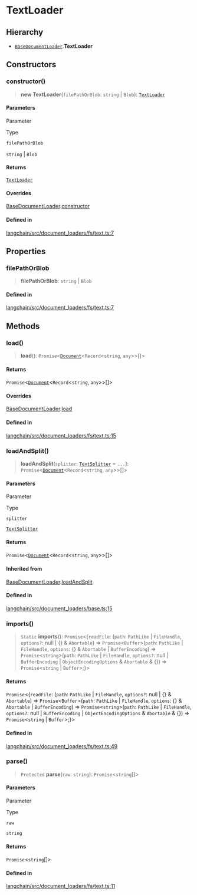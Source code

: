 TextLoader
==========

Hierarchy[​](#hierarchy "Direct link to Hierarchy")
---------------------------------------------------

*   [`BaseDocumentLoader`](/docs/api/document_loaders_base/classes/BaseDocumentLoader).**TextLoader**

Constructors[​](#constructors "Direct link to Constructors")
------------------------------------------------------------

### constructor()[​](#constructor "Direct link to constructor()")

> **new TextLoader**(`filePathOrBlob`: `string` | `Blob`): [`TextLoader`](/docs/api/document_loaders_fs_text/classes/TextLoader)

#### Parameters[​](#parameters "Direct link to Parameters")

Parameter

Type

`filePathOrBlob`

`string` | `Blob`

#### Returns[​](#returns "Direct link to Returns")

[`TextLoader`](/docs/api/document_loaders_fs_text/classes/TextLoader)

#### Overrides[​](#overrides "Direct link to Overrides")

[BaseDocumentLoader](/docs/api/document_loaders_base/classes/BaseDocumentLoader).[constructor](/docs/api/document_loaders_base/classes/BaseDocumentLoader#constructor)

#### Defined in[​](#defined-in "Direct link to Defined in")

[langchain/src/document\_loaders/fs/text.ts:7](https://github.com/hwchase17/langchainjs/blob/46e1734/langchain/src/document_loaders/fs/text.ts#L7)

Properties[​](#properties "Direct link to Properties")
------------------------------------------------------

### filePathOrBlob[​](#filepathorblob "Direct link to filePathOrBlob")

> **filePathOrBlob**: `string` | `Blob`

#### Defined in[​](#defined-in-1 "Direct link to Defined in")

[langchain/src/document\_loaders/fs/text.ts:7](https://github.com/hwchase17/langchainjs/blob/46e1734/langchain/src/document_loaders/fs/text.ts#L7)

Methods[​](#methods "Direct link to Methods")
---------------------------------------------

### load()[​](#load "Direct link to load()")

> **load**(): `Promise`<[`Document`](/docs/api/document/classes/Document)<`Record`<`string`, `any`\>\>\[\]\>

#### Returns[​](#returns-1 "Direct link to Returns")

`Promise`<[`Document`](/docs/api/document/classes/Document)<`Record`<`string`, `any`\>\>\[\]\>

#### Overrides[​](#overrides-1 "Direct link to Overrides")

[BaseDocumentLoader](/docs/api/document_loaders_base/classes/BaseDocumentLoader).[load](/docs/api/document_loaders_base/classes/BaseDocumentLoader#load)

#### Defined in[​](#defined-in-2 "Direct link to Defined in")

[langchain/src/document\_loaders/fs/text.ts:15](https://github.com/hwchase17/langchainjs/blob/46e1734/langchain/src/document_loaders/fs/text.ts#L15)

### loadAndSplit()[​](#loadandsplit "Direct link to loadAndSplit()")

> **loadAndSplit**(`splitter`: [`TextSplitter`](/docs/api/text_splitter/classes/TextSplitter) = `...`): `Promise`<[`Document`](/docs/api/document/classes/Document)<`Record`<`string`, `any`\>\>\[\]\>

#### Parameters[​](#parameters-1 "Direct link to Parameters")

Parameter

Type

`splitter`

[`TextSplitter`](/docs/api/text_splitter/classes/TextSplitter)

#### Returns[​](#returns-2 "Direct link to Returns")

`Promise`<[`Document`](/docs/api/document/classes/Document)<`Record`<`string`, `any`\>\>\[\]\>

#### Inherited from[​](#inherited-from "Direct link to Inherited from")

[BaseDocumentLoader](/docs/api/document_loaders_base/classes/BaseDocumentLoader).[loadAndSplit](/docs/api/document_loaders_base/classes/BaseDocumentLoader#loadandsplit)

#### Defined in[​](#defined-in-3 "Direct link to Defined in")

[langchain/src/document\_loaders/base.ts:15](https://github.com/hwchase17/langchainjs/blob/46e1734/langchain/src/document_loaders/base.ts#L15)

### imports()[​](#imports "Direct link to imports()")

> `Static` **imports**(): `Promise`<{`readFile`: (`path`: `PathLike` | `FileHandle`, `options?`: null | {} & `Abortable`) => `Promise`<`Buffer`\>(`path`: `PathLike` | `FileHandle`, `options`: {} & `Abortable` | `BufferEncoding`) => `Promise`<`string`\>(`path`: `PathLike` | `FileHandle`, `options?`: null | `BufferEncoding` | `ObjectEncodingOptions` & `Abortable` & {}) => `Promise`<`string` | `Buffer`\>;}\>

#### Returns[​](#returns-3 "Direct link to Returns")

`Promise`<{`readFile`: (`path`: `PathLike` | `FileHandle`, `options?`: null | {} & `Abortable`) => `Promise`<`Buffer`\>(`path`: `PathLike` | `FileHandle`, `options`: {} & `Abortable` | `BufferEncoding`) => `Promise`<`string`\>(`path`: `PathLike` | `FileHandle`, `options?`: null | `BufferEncoding` | `ObjectEncodingOptions` & `Abortable` & {}) => `Promise`<`string` | `Buffer`\>;}\>

#### Defined in[​](#defined-in-4 "Direct link to Defined in")

[langchain/src/document\_loaders/fs/text.ts:49](https://github.com/hwchase17/langchainjs/blob/46e1734/langchain/src/document_loaders/fs/text.ts#L49)

### parse()[​](#parse "Direct link to parse()")

> `Protected` **parse**(`raw`: `string`): `Promise`<`string`\[\]\>

#### Parameters[​](#parameters-2 "Direct link to Parameters")

Parameter

Type

`raw`

`string`

#### Returns[​](#returns-4 "Direct link to Returns")

`Promise`<`string`\[\]\>

#### Defined in[​](#defined-in-5 "Direct link to Defined in")

[langchain/src/document\_loaders/fs/text.ts:11](https://github.com/hwchase17/langchainjs/blob/46e1734/langchain/src/document_loaders/fs/text.ts#L11)